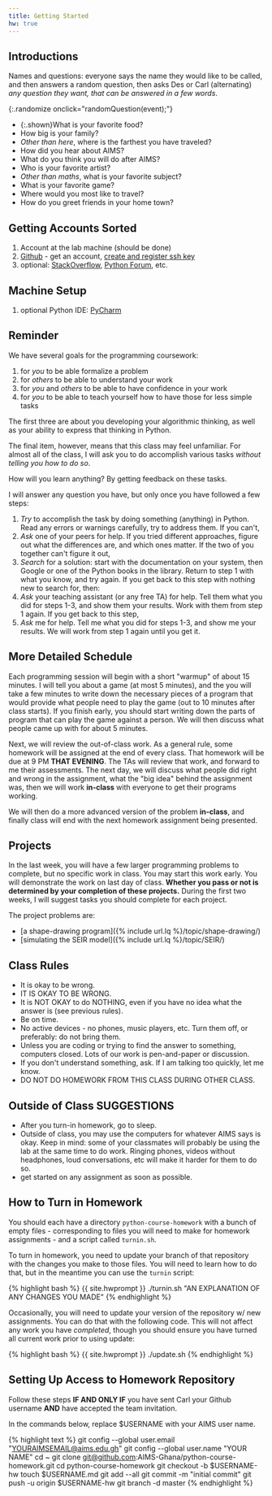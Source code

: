 ```yaml
---
title: Getting Started
hw: true
---
```


## Introductions

Names and questions: everyone says the name they would like to be called, and then answers a random question, then asks Des or Carl (alternating) *any question they want, that can be answered in a few words*.

{:.randomize onclick="randomQuestion(event);"}
 - {:.shown}What is your favorite food?
 - How big is your family?
 - *Other than here*, where is the farthest you have traveled?
 - How did you hear about AIMS?
 - What do you think you will do after AIMS?
 - Who is your favorite artist?
 - *Other than maths*, what is your favorite subject?
 - What is your favorite game?
 - Where would you most like to travel?
 - How do you greet friends in your home town?

## Getting Accounts Sorted

1. Account at the lab machine (should be done)
2. [Github](https://github.com) - get an account, [create and register ssh key](https://help.github.com/articles/generating-ssh-keys)
3. optional: [StackOverflow](http://stackoverflow.com),
   [Python Forum](http://www.python-forum.org/), etc.

## Machine Setup

1. optional Python IDE: [PyCharm](http://www.jetbrains.com/pycharm/)

## Reminder

We have several goals for the programming coursework:

 1. for *you* to be able formalize a problem
 2. for *others* to be able to understand your work
 3. for *you* and *others* to be able to have confidence in your work
 4. for *you* to be able to teach yourself how to have those for less simple tasks

The first three are about you developing your algorithmic thinking, as well as
your ability to express that thinking in Python.

The final item, however, means that this class may feel unfamiliar.  For almost all
of the class, I will ask you to do accomplish various tasks *without telling you how to do so*.

How will you learn anything?  By getting feedback on these tasks.

I will answer any question you have, but only once you have followed a few steps:

 1. *Try* to accomplish the task by doing something (anything) in Python.  Read any errors or warnings carefully, try to address them.  If you can't,
 2. *Ask* one of your peers for help.  If you tried different approaches, figure out
 what the differences are, and which ones matter.  If the two of you together can't figure it out,
 3. *Search* for a solution: start with the documentation on your system, then Google or one of the Python books in the library.  Return to step 1 with what you know, and try again.  If you get back to this step with nothing new to search for, then:
 4. *Ask* your teaching assistant (or any free TA) for help.  Tell them what you did for steps 1-3, and show them your results.  Work with them from step 1 again.  If you get back to this step,
 5. *Ask* me for help.  Tell me what you did for steps 1-3, and show me your results.  We will work from step 1 again until you get it.

## More Detailed Schedule

Each programming session will begin with a short "warmup" of about 15 minutes.
I will tell you about a game (at most 5 minutes), and the you will take a few
minutes to write down the necessary pieces of a program that would provide what
people need to play the game (out to 10 minutes after class starts).  If you
finish early, you should start writing down the parts of program that can play the game against a
person.  We will then discuss what people came up with for about 5 minutes.

Next, we will review the out-of-class work.  As a general rule, some homework will be assigned at the end of every class.  That homework will be due at 9 PM **THAT EVENING**.  The TAs will
review that work, and forward to me their assessments.  The next day, we will discuss
what people did right and wrong in the assignment, what the "big idea" behind the assignment was, then we will work **in-class** with everyone to get their programs working.

We will then do a more advanced version of the problem **in-class**, and finally
class will end with the next homework assignment being presented.

## Projects

In the last week, you will have a few larger programming problems to complete,
but no specific work in class.  You may start this work early.  You will
demonstrate the work on last day of class.  **Whether you pass or not is
determined by your completion of these projects.** During the first two weeks, I
will suggest tasks you should complete for each project.

The project problems are:

 - [a shape-drawing program]({% include url.lq %}/topic/shape-drawing/)
 - [simulating the SEIR model]({% include url.lq %}/topic/SEIR/)

## Class Rules

 - It is okay to be wrong.
 - IT IS OKAY TO BE WRONG.
 - It is NOT OKAY to do NOTHING, even if you have no idea what the answer is (see previous rules).
 - Be on time.
 - No active devices - no phones, music players, etc.  Turn them off, or preferably: do not bring them.
 - Unless you are coding or trying to find the answer to something, computers closed.  Lots of our work is pen-and-paper or discussion.
 - If you don't understand something, ask.  If I am talking too quickly, let me know.
 - DO NOT DO HOMEWORK FROM THIS CLASS DURING OTHER CLASS.

## Outside of Class SUGGESTIONS

 - After you turn-in homework, go to sleep.
 - Outside of class, you may use the computers for whatever AIMS says is okay.  Keep in mind: some of your classmates will probably be using the lab at the same time to do work.  Ringing phones, videos without headphones, loud conversations, etc will make it harder for them to do so.
 - get started on any assignment as soon as possible.

## How to Turn in Homework

You should each have a directory `python-course-homework` with a bunch of empty files - corresponding
to files you will need to make for homework assignments - and a script called `turnin.sh`.

To turn in homework, you need to update your branch of that repository with the changes you make to those files.  You will need to learn how to do that, but in the meantime you can use the `turnin` script:

{% highlight bash %}
{{ site.hwprompt }} ./turnin.sh "AN EXPLANATION OF ANY CHANGES YOU MADE"
{% endhighlight %}

Occasionally, you will need to update your version of the repository w/ new assignments.  You can do that with the following code.  This will not affect any work you have *completed*, though you should ensure you have turned all current work prior to using update:

{% highlight bash %}
{{ site.hwprompt }} ./update.sh
{% endhighlight %}

## Setting Up Access to Homework Repository

Follow these steps **IF AND ONLY IF** you have sent Carl your Github username **AND** have accepted the team invitation.

In the commands below, replace $USERNAME with your AIMS user name.

{% highlight text %}
git config --global user.email "YOURAIMSEMAIL@aims.edu.gh"
git config --global user.name "YOUR NAME"
cd ~
git clone git@github.com:AIMS-Ghana/python-course-homework.git
cd python-course-homework
git checkout -b $USERNAME-hw
touch $USERNAME.md
git add --all
git commit -m "initial commit"
git push -u origin $USERNAME-hw
git branch -d master
{% endhighlight %}
